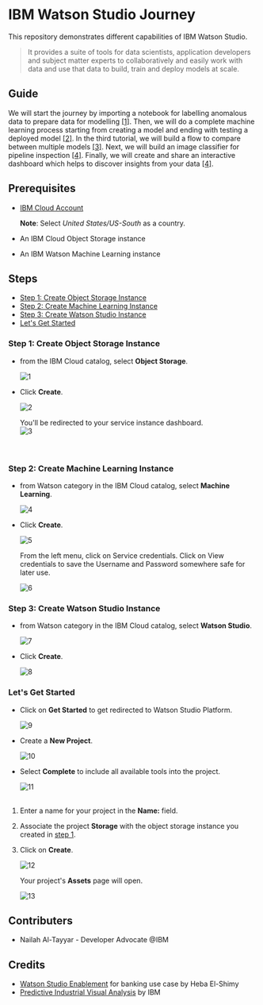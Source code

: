 # IBM Watson Studio Journey

This repository demonstrates different capabilities of IBM Watson Studio.

> It provides a suite of tools for data scientists, application developers and subject matter experts to collaboratively and easily work with data and use that data to build, train and deploy models at scale.

## Guide
We will start the journey by importing a notebook for labelling anomalous data to prepare data for modelling [[1]](https://github.com/xnorax/watson-studio-journey/tree/master/01-PredictiveMaintenanceNotebook). Then, we will do a complete machine learning process starting from creating a model and ending with testing a deployed model [[2]](https://github.com/xnorax/watson-studio-journey/tree/master/02-PredictiveMaintenanceModel). In the third tutorial, we will build a flow to compare between multiple models [[3]](https://github.com/xnorax/watson-studio-journey/tree/master/03-PredictiveMaintenanceFlow). Next, we will build an image classifier for pipeline inspection [[4]](https://github.com/xnorax/watson-studio-journey/tree/master/04-PipelineVisualRecognition). Finally, we will create and share an interactive dashboard which helps to discover insights from your data [[4]]([[3]](https://github.com/xnorax/watson-studio-journey/tree/master/05-AnalyticsDashboard)).

## Prerequisites
- [IBM Cloud Account](https://ibm.biz/BdZzCd)

  **Note**: Select *United States/US-South* as a country.

- An IBM Cloud Object Storage instance
- An IBM Watson Machine Learning instance

## Steps
- [Step 1: Create Object Storage Instance](#step-1-create-object-storage-instance)
- [Step 2: Create Machine Learning Instance](#step-2-create-machine-learning-instance)
- [Step 3: Create Watson Studio Instance](#step-3-create-watson-studio-instance)
- [Let's Get Started](#lets-get-started)

### Step 1: Create Object Storage Instance
- from the IBM Cloud catalog, select **Object Storage**.  

  ![1](https://github.com/xnorax/watson-studio-journey/blob/master/imgs/1.jpg?raw=true)
- Click **Create**.

  ![2](https://github.com/xnorax/watson-studio-journey/blob/master/imgs/2.jpg?raw=true)  

  You'll be redirected to your service instance dashboard.  
  ![3](https://github.com/xnorax/watson-studio-journey/blob/master/imgs/3.jpg?raw=true)  
<br></br>

### Step 2: Create Machine Learning Instance
- from Watson category in the IBM Cloud catalog, select **Machine Learning**.

  ![4](https://github.com/xnorax/watson-studio-journey/blob/master/imgs/4.jpg?raw=true)

- Click **Create**.  

  ![5](https://github.com/xnorax/watson-studio-journey/blob/master/imgs/5.jpg?raw=true)  

  From the left menu, click on Service credentials. Click on View credentials to save the Username and Password somewhere safe for later use.  

  ![6](https://github.com/xnorax/watson-studio-journey/blob/master/imgs/6.jpg?raw=true)  

### Step 3: Create Watson Studio Instance
- from Watson category in the IBM Cloud catalog, select **Watson Studio**.  

  ![7](https://github.com/xnorax/watson-studio-journey/blob/master/imgs/7.jpg?raw=true)  
- Click **Create**.  

  ![8](https://github.com/xnorax/watson-studio-journey/blob/master/imgs/8.jpg?raw=true)  

### Let's Get Started
- Click on **Get Started** to get redirected to Watson Studio Platform.  

  ![9](https://github.com/xnorax/watson-studio-journey/blob/master/imgs/9.jpg?raw=true)  

- Create a **New Project**.  

  ![10](https://github.com/xnorax/watson-studio-journey/blob/master/imgs/10.jpg?raw=true)

- Select **Complete** to include all available tools into the project.

  ![11](https://github.com/xnorax/watson-studio-journey/blob/master/imgs/11.jpg?raw=true)
<br></br>


1. Enter a name for your project in the **Name:** field.
2. Associate the project **Storage** with the object storage instance you created in [step 1](###-Step-1:-Create-Object-Storage-Instance).
3. Click on **Create**.

    ![12](https://github.com/xnorax/watson-studio-journey/blob/master/imgs/12.jpg?raw=true)

    Your project's **Assets** page will open.

    ![13](https://github.com/xnorax/watson-studio-journey/blob/master/imgs/13.jpg?raw=true)

## Contributers
- Nailah Al-Tayyar - Developer Advocate @IBM

## Credits
- [Watson Studio Enablement](https://github.com/HebaNAS/IBM-Watson-Studio-Enablement) for banking use case by Heba El-Shimy
- [Predictive Industrial Visual Analysis](https://github.com/IBM/Predictive-Industrial-Visual-Analysis) by IBM
